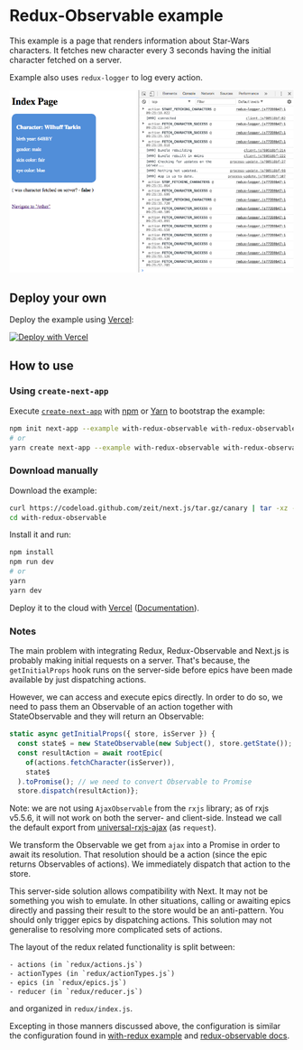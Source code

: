 # Redux-Observable example

This example is a page that renders information about Star-Wars characters. It
fetches new character every 3 seconds having the initial character fetched on
a server.

Example also uses `redux-logger` to log every action.

![demo page](demo.png)

## Deploy your own

Deploy the example using [Vercel](https://vercel.com):

[![Deploy with Vercel](https://vercel.com/button)](https://vercel.com/import/project?template=https://github.com/zeit/next.js/tree/canary/examples/with-redux-observable)

## How to use

### Using `create-next-app`

Execute [`create-next-app`](https://github.com/zeit/next.js/tree/canary/packages/create-next-app) with [npm](https://docs.npmjs.com/cli/init) or [Yarn](https://yarnpkg.com/lang/en/docs/cli/create/) to bootstrap the example:

```bash
npm init next-app --example with-redux-observable with-redux-observable-app
# or
yarn create next-app --example with-redux-observable with-redux-observable-app
```

### Download manually

Download the example:

```bash
curl https://codeload.github.com/zeit/next.js/tar.gz/canary | tar -xz --strip=2 next.js-canary/examples/with-redux-observable
cd with-redux-observable
```

Install it and run:

```bash
npm install
npm run dev
# or
yarn
yarn dev
```

Deploy it to the cloud with [Vercel](https://vercel.com/import?filter=next.js&utm_source=github&utm_medium=readme&utm_campaign=next-example) ([Documentation](https://nextjs.org/docs/deployment)).

### Notes

The main problem with integrating Redux, Redux-Observable and Next.js is
probably making initial requests on a server. That's because, the
`getInitialProps` hook runs on the server-side before epics have been made available by just dispatching actions.

However, we can access and execute epics directly. In order to do so, we need to
pass them an Observable of an action together with StateObservable and they will return an Observable:

```js
static async getInitialProps({ store, isServer }) {
  const state$ = new StateObservable(new Subject(), store.getState());
  const resultAction = await rootEpic(
    of(actions.fetchCharacter(isServer)),
    state$
  ).toPromise(); // we need to convert Observable to Promise
  store.dispatch(resultAction)};
```

Note: we are not using `AjaxObservable` from the `rxjs` library; as of rxjs
v5.5.6, it will not work on both the server- and client-side. Instead we call
the default export from
[universal-rxjs-ajax](https://www.npmjs.com/package/universal-rxjs-ajax) (as
`request`).

We transform the Observable we get from `ajax` into a Promise in order to await
its resolution. That resolution should be a action (since the epic returns
Observables of actions). We immediately dispatch that action to the store.

This server-side solution allows compatibility with Next. It may not be
something you wish to emulate. In other situations, calling or awaiting epics
directly and passing their result to the store would be an anti-pattern. You
should only trigger epics by dispatching actions. This solution may not
generalise to resolving more complicated sets of actions.

The layout of the redux related functionality is split between:

    - actions (in `redux/actions.js`)
    - actionTypes (in `redux/actionTypes.js`)
    - epics (in `redux/epics.js`)
    - reducer (in `redux/reducer.js`)

and organized in `redux/index.js`.

Excepting in those manners discussed above, the configuration is similar the
configuration found in [with-redux example](https://github.com/zeit/next.js/tree/canary/examples/with-redux)
and [redux-observable docs](https://redux-observable.js.org/).
